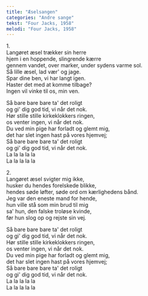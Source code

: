 ```yaml
---
title: "Æselsangen"
categories: "Andre sange"
tekst: "Four Jacks, 1958"
melodi: "Four Jacks, 1958"
---
```

1\.\
Langøret æsel trækker sin herre\
hjem i en hoppende, slingrende kærre\
gennem vandet, over marker, under sydens varme sol.\
Så lille æsel, lad vær' og jage.\
Spar dine ben, vi har langt igen.\
Haster det med at komme tilbage?\
Ingen vil vinke til os, min ven.

Så bare bare bare ta' det roligt\
og gi' dig god tid, vi når det nok.\
Hør stille stille kirkeklokkers ringen,\
os venter ingen, vi når det nok.\
Du ved min pige har forladt og glemt mig,\
det har slet ingen hast på vores hjemvej;\
Så bare bare bare ta' det roligt\
og gi' dig god tid, vi når det nok.\
La la la la la\
La la la la la

2\.\
Langøret æsel svigter mig ikke,\
husker du hendes forelskede blikke,\
hendes søde løfter, søde ord om kærlighedens bånd.\
Jeg var den eneste mand for hende,\
hun ville stå som min brud til mig\
sa' hun, den falske troløse kvinde,\
før hun slog op og rejste sin vej.

Så bare bare bare ta' det roligt\
og gi' dig god tid, vi når det nok.\
Hør stille stille kirkeklokkers ringen,\
os venter ingen, vi når det nok.\
Du ved min pige har forladt og glemt mig,\
det har slet ingen hast på vores hjemvej;\
Så bare bare bare ta' det roligt\
og gi' dig god tid, vi når det nok.\
La la la la la\
La la la la la